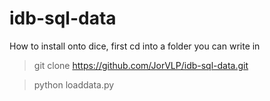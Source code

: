 # idb-sql-data
How to install onto dice, first cd into a folder you can write in
>git clone https://github.com/JorVLP/idb-sql-data.git

>python loaddata.py
